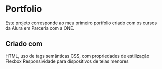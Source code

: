 # Portfolio 

Este projeto corresponde ao meu primeiro portfolio criado com os cursos da Alura em Parceria com a ONE.

## Criado com

HTML, uso de tags semânticas
CSS, com propriedades de estilização 
Flexbox
Responsividade para dispositivos de telas menores   